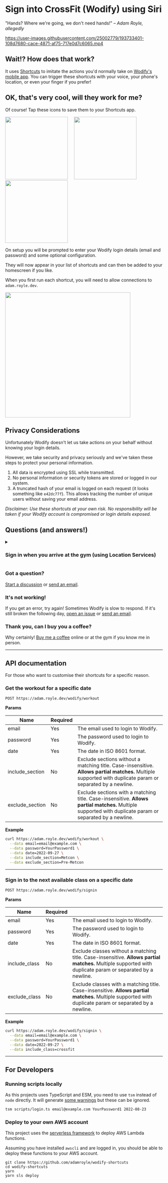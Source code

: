 # Sign into CrossFit (Wodify) using Siri

"Hands? Where we're going, we don't need hands!" – *Adam Royle, allegedly*

https://user-images.githubusercontent.com/25002779/193733401-108d7680-cace-4871-af75-717e0d7c6065.mp4

## Wait!? How does that work?

It uses [Shortcuts](https://support.apple.com/en-au/guide/shortcuts/welcome/ios) to imitate the actions you'd normally take on [Wodify's mobile app](https://www.wodify.com/products/mobile-app). You can trigger these shortcuts with your voice, your phone's location, or even your finger if you prefer!

## OK, that's very cool, will they work for me?

Of course! Tap these icons to save them to your Shortcuts app.

<p>
<a href="https://www.icloud.com/shortcuts/9f134312530442e484b3534259c3a219"><img src="https://user-images.githubusercontent.com/25002779/194006190-03cd4606-6a92-486a-87e0-60798a13ad61.png" width="200" /></a>
&nbsp;&nbsp;&nbsp;
<a href="https://www.icloud.com/shortcuts/c64cd184e91a49a295879b46150c4f74"><img src="https://user-images.githubusercontent.com/25002779/194006197-9d2a3b18-4658-4998-b6ea-99799d513750.png" width="200" /></a>
&nbsp;&nbsp;&nbsp;
  <a href="https://www.icloud.com/shortcuts/fac8f558717849d48bb8af5af53fdcda"><img src="https://user-images.githubusercontent.com/25002779/194006203-8642e8ce-5902-4f1c-808d-e290c4490b04.png" width="200" /></a>
</p>

On setup you will be prompted to enter your Wodify login details (email and password) and some optional configuration.

They will now appear in your list of shortcuts and can then be added to your homescreen if you like.

When you first run each shortcut, you will need to allow connections to `adam.royle.dev`.

<img src="https://user-images.githubusercontent.com/25002779/194011680-48b2132b-c4c8-493a-8888-bb823ff19817.png" width="400" />

## Privacy Considerations

Unfortunately Wodify doesn't let us take actions on your behalf without knowing your login details.

However, we take security and privacy seriously and we've taken these steps to protect your personal information.

1. All data is encrypted using SSL while transmitted.
2. No personal information or security tokens are stored or logged in our system.
3. A truncated hash of your email is logged on each request (it looks something like `e42dc77f`). This allows tracking the number of unique users without saving your email address.

*Disclaimer: Use these shortcuts at your own risk. No responsibility will be taken if your Wodify account is compromised or login details exposed.*

## Questions (and answers!)

<details><summary>

### Sign in when you arrive at the gym (using Location Services)</summary>

You can create a personal automation that will sign you into the next class when you arrive at the gym. A story in pictures!

<img src="https://user-images.githubusercontent.com/25002779/193749886-8b25137c-569f-4c7f-a953-5c7a03a8ec7d.png" width="250" />
<img src="https://user-images.githubusercontent.com/25002779/193749891-46bad621-1593-4d23-9b93-cc6e4686c20f.png" width="250" />
<img src="https://user-images.githubusercontent.com/25002779/193749894-19edfb84-4fa5-4d70-ac1f-76c199e77b2a.png" width="250" />
<img src="https://user-images.githubusercontent.com/25002779/193749895-499a9bf8-adeb-4a7b-bfc4-594aec18ff73.png" width="250" />
<img src="https://user-images.githubusercontent.com/25002779/193749897-28f9b530-a649-46bf-898b-4e9c697336ac.png" width="250" />
<img src="https://user-images.githubusercontent.com/25002779/193749898-c759f62c-5227-47cb-8981-9ef073a636b5.png" width="250" />
<img src="https://user-images.githubusercontent.com/25002779/193749900-d7afd777-91d4-46be-bae5-87e9617d3071.png" width="250" />
</details>

### Got a question?

[Start a discussion](https://github.com/adamroyle/wodify-shortcuts/discussions) or [send an email](adam@royle.dev).

### It's not working!</summary>

If you get an error, try again! Sometimes Wodify is slow to respond. If it's still broken the following day, [open an issue](https://github.com/adamroyle/wodify-shortcuts/issues) or [send an email](adam@royle.dev).
   
### Thank you, can I buy you a coffee?

Why certainly! [Buy me a coffee](https://ko-fi.com/adamroyle) online or at the gym if you know me in person.

---

## API documentation

For those who want to customise their shortcuts for a specific reason.

### Get the workout for a specific date

```
POST https://adam.royle.dev/wodify/workout
```

**Params**

| Name            | Required |                                                                                                                                                             |
| --------------- | -------- | ----------------------------------------------------------------------------------------------------------------------------------------------------------- |
| email           | Yes      | The email used to login to Wodify.                                                                                                                          |
| password        | Yes      | The password used to login to Wodify.                                                                                                                       |
| date            | Yes      | The date in ISO 8601 format.                                                                                                                                |
| include_section | No       | Exclude sections without a matching title. Case-insensitive. **Allows partial matches.** Multiple supported with duplicate param or separated by a newline. |
| exclude_section | No       | Exclude sections with a matching title. Case-insensitive. **Allows partial matches.** Multiple supported with duplicate param or separated by a newline.    |

**Example**

```sh
curl https://adam.royle.dev/wodify/workout \
  --data email=email@example.com \
  --data password=YourPassword1 \
  --data date=2022-09-27 \
  --data include_section=Metcon \
  --data exclude_section=Pre-Metcon
```

---

### Sign in to the next available class on a specific date

```
POST https://adam.royle.dev/wodify/signin
```

**Params**

| Name          | Required |                                                                                                                                                            |
| ------------- | -------- | ---------------------------------------------------------------------------------------------------------------------------------------------------------- |
| email         | Yes      | The email used to login to Wodify.                                                                                                                         |
| password      | Yes      | The password used to login to Wodify.                                                                                                                      |
| date          | Yes      | The date in ISO 8601 format.                                                                                                                               |
| include_class | No       | Exclude classes without a matching title. Case-insensitive. **Allows partial matches.** Multiple supported with duplicate param or separated by a newline. |
| exclude_class | No       | Exclude classes with a matching title. Case-insensitive. **Allows partial matches.** Multiple supported with duplicate param or separated by a newline.    |

**Example**

```sh
curl https://adam.royle.dev/wodify/signin \
  --data email=email@example.com \
  --data password=YourPassword1 \
  --data date=2022-09-27 \
  --data include_class=crossfit
```

---

## For Developers

### Running scripts locally

As this projects uses TypeScript and ESM, you need to use `tsm` instead of `node` directly. It will generate [some warnings](https://github.com/lukeed/tsm/issues/12) but these can be ignored.

```sh
tsm scripts/login.ts email@example.com YourPassword1 2022-08-23
```

### Deploy to your own AWS account

This project uses the [serverless framework](https://www.serverless.com/framework/docs/getting-started) to deploy AWS Lambda functions.

Assuming you have installed `awscli` and are logged in, you should be able to deploy these functions to your AWS account.

```
git clone https://github.com/adamroyle/wodify-shortcuts
cd wodify-shortcuts
yarn
yarn sls deploy
```
